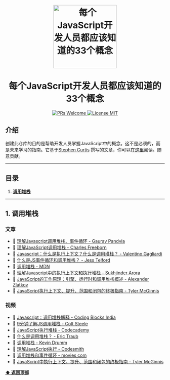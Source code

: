 <h1 align="center">
<br>
  <a href="https://github.com/leonardomso/33"><img src="https://i.imgur.com/dsHmk6H.jpg" alt="每个JavaScript开发人员都应该知道的33个概念" width=200"></a>
  <br>
    <br>
  每个JavaScript开发人员都应该知道的33个概念
  <br>
</h1>

<p align="center">
  <a href="http://makeapullrequest.com">
    <img src="https://img.shields.io/badge/PRs-welcome-brightgreen.svg?style=flat-square" alt="PRs Welcome">
  </a>
  <a href="https://opensource.org/licenses/MIT">
    <img src="https://img.shields.io/badge/license-MIT-blue.svg?style=flat-square" alt="License MIT">
  </a>
</p>

## 介绍

创建此仓库的目的是帮助开发人员掌握JavaScript中的概念。这不是必须的，而是未来学习的指南。它基于[Stephen Curtis](https://twitter.com/stephenthecurt)
撰写的文章，你可以在[这里](https://medium.com/@stephenthecurt/33-fundamentals-every-javascript-developer-should-know-13dd720a90d1)阅读。随意贡献。

---

## 目录

1. **[调用堆栈](#1-调用堆栈)**

---

## 1. 调用堆栈

### 文章

 * 📜 [理解Javascript调用堆栈、事件循环 - Gaurav Pandvia](https://medium.com/@gaurav.pandvia/understanding-javascript-function-executions-tasks-event-loop-call-stack-more-part-1-5683dea1f5ec)
 * 📜 [理解JavaScript调用堆栈 - Charles Freeborn](https://medium.freecodecamp.org/understanding-the-javascript-call-stack-861e41ae61d4)
 * 📜 [Javascript：什么是执行上下文？什么是调用堆栈？ - Valentino Gagliardi](https://www.valentinog.com/blog/js-execution-context-call-stack/)
 * 📜 [什么是JS事件循环和调用堆栈？ - Jess Telford](https://gist.github.com/jesstelford/9a35d20a2aa044df8bf241e00d7bc2d0)
 * 📜 [调用堆栈 - MDN](https://developer.mozilla.org/en-US/docs/Glossary/Call_stack)
 * 📜 [理解Javascript中的执行上下文和执行堆栈 - Sukhjinder Arora](https://blog.bitsrc.io/understanding-execution-context-and-execution-stack-in-javascript-1c9ea8642dd0)
 * 📜 [JavaScript的工作原理：引擎、运行时和调用堆栈概述 - Alexander Zlatkov](https://blog.sessionstack.com/how-does-javascript-actually-work-part-1-b0bacc073cf)
 * 📜 [JavaScript执行上下文、提升、范围和闭包的终极指南 - Tyler McGinnis](https://tylermcginnis.com/ultimate-guide-to-execution-contexts-hoisting-scopes-and-closures-in-javascript/)

### 视频

 * 🎥 [Javascript：调用堆栈解释 - Coding Blocks India](http://onmer39jj.bkt.clouddn.com/video/Javascript-%20The%20JS%20callstack%20explained%20with%20a%20simple%20example.mp4)
 * 🎥 [9分钟了解JS调用堆栈 - Colt Steele](http://onmer39jj.bkt.clouddn.com/video/The%20JS%20Call%20Stack%20Explained%20In%209%20Minutes.mp4)
 * 🎥 [JavaScript执行堆栈 - Codecademy](https://www.youtube.com/watch?v=jT0USJeNFEA)
 * 🎥 [什么是调用堆栈？ - Eric Traub](https://www.youtube.com/watch?v=w7QWQlkLY_s)
 * 🎥 [调用堆栈 - Kevin Drumm](https://www.youtube.com/watch?v=Q2sFmqvpBe0)
 * 🎥 [理解JavaScript执行 - Codesmith](https://www.youtube.com/watch?v=Z6a1cLyq7Ac&list=PLWrQZnG8l0E4kd1T_nyuVoxQUaYEWFgcD)
 * 🎥 [调用堆栈和事件循环 - movies com](https://www.youtube.com/watch?v=mk0lu9MKBto)
 * 🎥 [JavaScript中执行上下文、提升、范围和闭包的终极指南 - Tyler McGinnis](https://www.youtube.com/watch?v=Nt-qa_LlUH0)

**[⬆ 返回顶部](#目录)**
